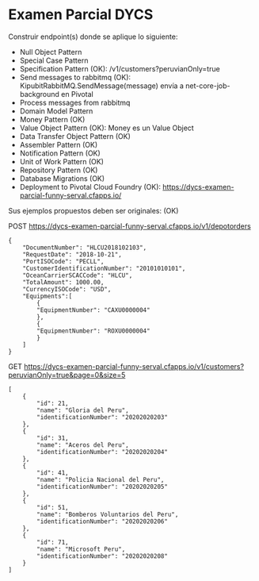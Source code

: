 # Examen Parcial DYCS

Construir endpoint(s) donde se aplique lo siguiente:

- Null Object Pattern
- Special Case Pattern
- Specification Pattern (OK): /v1/customers?peruvianOnly=true
- Send messages to rabbitmq (OK): KipubitRabbitMQ.SendMessage(message) envía a net-core-job-background en Pivotal
- Process messages from rabbitmq
- Domain Model Pattern
- Money Pattern (OK)
- Value Object Pattern (OK): Money es un Value Object
- Data Transfer Object Pattern (OK)
- Assembler Pattern (OK)
- Notification Pattern (OK)
- Unit of Work Pattern (OK)
- Repository Pattern (OK)
- Database Migrations (OK)
- Deployment to Pivotal Cloud Foundry (OK): https://dycs-examen-parcial-funny-serval.cfapps.io/

Sus ejemplos propuestos deben ser originales: (OK)

POST https://dycs-examen-parcial-funny-serval.cfapps.io/v1/depotorders

```
{
	"DocumentNumber": "HLCU2018102103",
	"RequestDate": "2018-10-21",
	"PortISOCode": "PECLL",
	"CustomerIdentificationNumber": "20101010101",
	"OceanCarrierSCACCode": "HLCU",
	"TotalAmount": 1000.00,
	"CurrencyISOCode": "USD",
	"Equipments":[
		{
		"EquipmentNumber": "CAXU0000004"
		},
		{
		"EquipmentNumber": "ROXU0000004"
		}
	]
}
```

GET https://dycs-examen-parcial-funny-serval.cfapps.io/v1/customers?peruvianOnly=true&page=0&size=5
```
[
    {
        "id": 21,
        "name": "Gloria del Peru",
        "identificationNumber": "20202020203"
    },
    {
        "id": 31,
        "name": "Aceros del Peru",
        "identificationNumber": "20202020204"
    },
    {
        "id": 41,
        "name": "Policia Nacional del Peru",
        "identificationNumber": "20202020205"
    },
    {
        "id": 51,
        "name": "Bomberos Voluntarios del Peru",
        "identificationNumber": "20202020206"
    },
    {
        "id": 71,
        "name": "Microsoft Peru",
        "identificationNumber": "20202020208"
    }
]
```